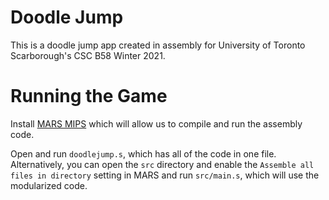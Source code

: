 # Doodle Jump

This is a doodle jump app created in assembly for University of Toronto Scarborough's CSC B58 Winter 2021.

# Running the Game

Install [MARS MIPS](http://courses.missouristate.edu/kenvollmar/mars/) which will allow us to compile and run the assembly code.

Open and run `doodlejump.s`, which has all of the code in one file. Alternatively, you can open the `src` directory and enable the `Assemble all files in directory` setting in MARS and run `src/main.s`, which will use the modularized code.
